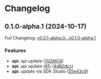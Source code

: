 # Changelog

## 0.1.0-alpha.1 (2024-10-17)

Full Changelog: [v0.0.1-alpha.0...v0.1.0-alpha.1](https://github.com/OmniStack-sh/omnistack-python/compare/v0.0.1-alpha.0...v0.1.0-alpha.1)

### Features

* **api:** api update ([7d28614](https://github.com/OmniStack-sh/omnistack-python/commit/7d28614ac5d0b945e7b6df013d5c9c63522760c5))
* **api:** api update ([#1](https://github.com/OmniStack-sh/omnistack-python/issues/1)) ([4d80dcc](https://github.com/OmniStack-sh/omnistack-python/commit/4d80dcc27b29333c398502ca08e8cd4f9e82e6e4))
* **api:** update via SDK Studio ([55e43c9](https://github.com/OmniStack-sh/omnistack-python/commit/55e43c987366864154869a6f7c91ad267ce612dc))
